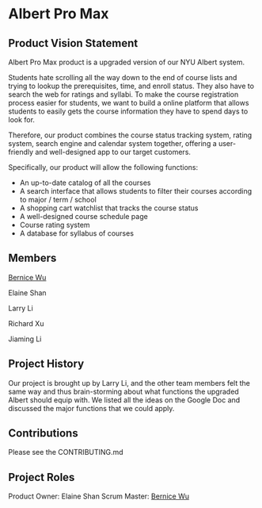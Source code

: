 # Albert Pro Max

## Product Vision Statement
Albert Pro Max product is a upgraded version of our NYU Albert system. 

Students hate scrolling all the way down to the end of course lists and trying to lookup the prerequisites, time, and enroll status. They also have to search the web for ratings and syllabi. To make the course registration process easier for students, we want to build a online platform that allows students to easily gets the course information they have to spend days to look for. 

Therefore, our product combines the course status tracking system, rating system, search engine and calendar system together, offering a user-friendly and well-designed app to our target customers. 

Specifically, our product will allow the following functions:
- An up-to-date catalog of all the courses
- A search interface that allows students to filter their courses according to major / term / school
- A shopping cart watchlist that tracks the course status
- A well-designed course schedule page 
- Course rating system
- A database for syllabus of courses



## Members
[Bernice Wu](https://github.com/Bernice55231)

Elaine Shan

Larry Li

Richard Xu

Jiaming Li

## Project History
Our project is brought up by Larry Li, and the other team members felt the same way and thus brain-storming about what functions the upgraded Albert should equip with. We listed all the ideas on the Google Doc and discussed the major functions that we could apply.

## Contributions
Please see the CONTRIBUTING.md

## Project Roles
Product Owner: Elaine Shan
Scrum Master: [Bernice Wu](https://github.com/Bernice55231)